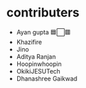 ﻿# contributers 
 
- Ayan gupta 🟦⬜🟥
- Khazifire
- Jino
- Aditya Ranjan
- Hoopinwhoopin
- OkikiJESUTech
- Dhanashree Gaikwad
